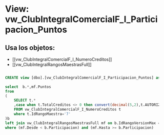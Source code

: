 # View: vw_ClubIntegralComercialF_I_Participacion_Puntos

## Usa los objetos:
- [[vw_ClubIntegralComercialF_I_NumeroCreditos]]
- [[vw_ClubIntegralRangosMaestrasFull]]

```sql

CREATE view [dbo].[vw_ClubIntegralComercialF_I_Participacion_Puntos] as
 
select  b.*,mf.Puntos
from 
(
	SELECT t.*
	,case when t.TotalCreditos <> 0 then convert(decimal(5,2),t.AUTORIZADAS) / convert(decimal(5,2),t.TotalCreditos)*100 else 0 end as Participacion
	FROM vw_ClubIntegralComercialF_I_NumeroCreditos t
	where t.IdRangoMaestra='7'
)b
left join vw_ClubIntegralRangosMaestrasFull mf on b.IdRangoVersionMax = mf.IdRangoVersion
where (mf.Desde < b.Participacion) and (mf.Hasta >= b.Participacion)

```
